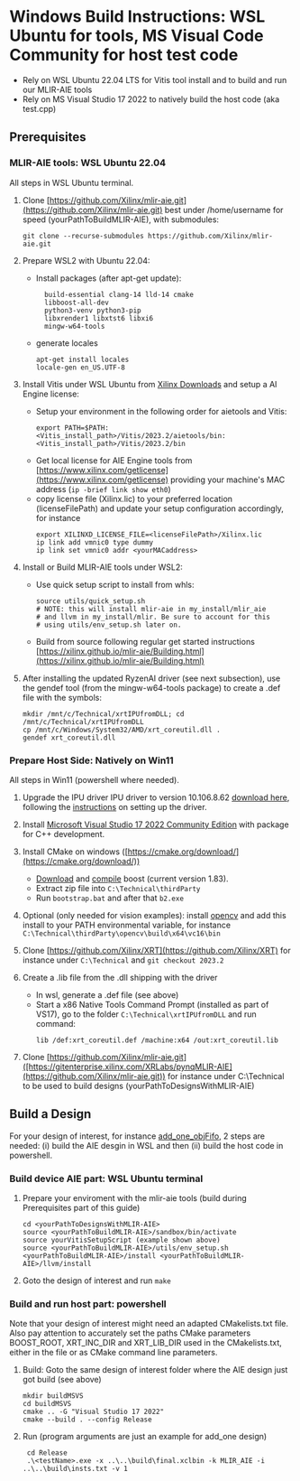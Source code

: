 # Windows Build Instructions: WSL Ubuntu for tools, MS Visual Code Community for host test code</h1>
- Rely on WSL Ubuntu 22.04 LTS for Vitis tool install and to build and run our MLIR-AIE tools
- Rely on MS Visual Studio 17 2022 to natively build the host code (aka test.cpp)
## Prerequisites
### MLIR-AIE tools: WSL Ubuntu 22.04
All steps in WSL Ubuntu terminal.
1. Clone [https://github.com/Xilinx/mlir-aie.git](https://github.com/Xilinx/mlir-aie.git) best under /home/username for speed (yourPathToBuildMLIR-AIE), with submodules: 
   ```
   git clone --recurse-submodules https://github.com/Xilinx/mlir-aie.git
   ````
1. Prepare WSL2 with Ubuntu 22.04:
    - Install packages (after apt-get update):
      ``` 
        build-essential clang-14 lld-14 cmake
        libboost-all-dev
        python3-venv python3-pip
        libxrender1 libxtst6 libxi6
        mingw-w64-tools
      ```
    - generate locales
      ```
      apt-get install locales
      locale-gen en_US.UTF-8
      ```

1. Install Vitis under WSL Ubuntu from [Xilinx Downloads](https://www.xilinx.com/support/download/index.html/content/xilinx/en/downloadNav/vitis.html) and setup a AI Engine license:
    
    - Setup your environment in the following order for aietools and Vitis:
      ```
      export PATH=$PATH:<Vitis_install_path>/Vitis/2023.2/aietools/bin:<Vitis_install_path>/Vitis/2023.2/bin
      ```
    - Get local license for AIE Engine tools from [https://www.xilinx.com/getlicense](https://www.xilinx.com/getlicense) providing your machine's MAC address (`ip -brief link show eth0`) 
    - copy license file (Xilinx.lic) to your preferred location (licenseFilePath) and update your setup configuration accordingly, for instance
      ```
      export XILINXD_LICENSE_FILE=<licenseFilePath>/Xilinx.lic
      ip link add vmnic0 type dummy
      ip link set vmnic0 addr <yourMACaddress>
      ```

1. Install or Build MLIR-AIE tools under WSL2:

   * Use quick setup script to install from whls:
     ```
     source utils/quick_setup.sh
     # NOTE: this will install mlir-aie in my_install/mlir_aie
     # and llvm in my_install/mlir. Be sure to account for this
     # using utils/env_setup.sh later on.
     ```

   * Build from source following regular get started instructions [https://xilinx.github.io/mlir-aie/Building.html](https://xilinx.github.io/mlir-aie/Building.html)

1. After installing the updated RyzenAI driver (see next subsection), use the gendef tool (from the mingw-w64-tools package) to create a .def file with the symbols:
    ```
    mkdir /mnt/c/Technical/xrtIPUfromDLL; cd /mnt/c/Technical/xrtIPUfromDLL
    cp /mnt/c/Windows/System32/AMD/xrt_coreutil.dll .
    gendef xrt_coreutil.dll
    ```

### Prepare Host Side: Natively on Win11

All steps in Win11 (powershell where needed).

1. Upgrade the IPU driver IPU driver to version 10.106.8.62 [download here](https://account.amd.com/en/forms/downloads/ryzen-ai-software-platform-xef.html?filename=ipu_stack_rel_silicon_2308.zip), following the [instructions](href="https://ryzenai.docs.amd.com/en/latest/inst.html) on setting up the driver.
1. Install [Microsoft Visual Studio 17 2022 Community Edition](https://visualstudio.microsoft.com/vs/community/) with package for C++ development.

1. Install CMake on windows ([https://cmake.org/download/](https://cmake.org/download/))
    - [Download](https://boostorg.jfrog.io/artifactory/main/release/1.83.0/source/boost_1_83_0.zip) and [compile](https://www.boost.org/doc/libs/1_83_0/more/getting_started/windows.html) boost (current version 1.83). 
    - Extract zip file into `C:\Technical\thirdParty`
    - Run `bootstrap.bat` and after that `b2.exe`
1. Optional (only needed for vision examples): install [opencv](https://docs.opencv.org/4.x/d3/d52/tutorial_windows_install.html) and add this install to your PATH environmental variable, for instance `C:\Technical\thirdParty\opencv\build\x64\vc16\bin`

1. Clone [https://github.com/Xilinx/XRT](https://github.com/Xilinx/XRT) for instance under `C:\Technical` and `git checkout 2023.2`
1. Create a .lib file from the .dll shipping with the driver
    - In wsl, generate a .def file (see above)
    - Start a x86 Native Tools Command Prompt (installed as part of VS17), go to the folder `C:\Technical\xrtIPUfromDLL` and run command: 
      ```
      lib /def:xrt_coreutil.def /machine:x64 /out:xrt_coreutil.lib
      ```
1. Clone [https://github.com/Xilinx/mlir-aie.git]([https://gitenterprise.xilinx.com/XRLabs/pynqMLIR-AIE](https://github.com/Xilinx/mlir-aie.git)) for instance under C:\Technical to be used to build designs (yourPathToDesignsWithMLIR-AIE) 


## Build a Design

For your design of interest, for instance [add_one_objFifo](../reference_designs/ipu-xrt/add_one_objFifo/), 2 steps are needed: (i) build the AIE desgin in WSL and then (ii) build the host code in powershell.

### Build device AIE part: WSL Ubuntu terminal
1. Prepare your enviroment with the mlir-aie tools (build during Prerequisites part of this guide)

    ```
    cd <yourPathToDesignsWithMLIR-AIE>
    source <yourPathToBuildMLIR-AIE>/sandbox/bin/activate
    source yourVitisSetupScript (example shown above)
    source <yourPathToBuildMLIR-AIE>/utils/env_setup.sh <yourPathToBuildMLIR-AIE>/install <yourPathToBuildMLIR-AIE>/llvm/install
    ```
1. Goto the design of interest and run `make`

### Build and run host part: powershell

Note that your design of interest might need an adapted CMakelists.txt file. Also pay attention to accurately set the paths CMake parameters BOOST_ROOT, XRT_INC_DIR and XRT_LIB_DIR used in the CMakelists.txt, either in the file or as CMake command line parameters.

1. Build: Goto the same design of interest folder where the AIE design just got build (see above)
    ```
    mkdir buildMSVS
    cd buildMSVS
    cmake .. -G "Visual Studio 17 2022"
    cmake --build . --config Release
    ```
    
1. Run (program arguments are just an example for add_one design)
   ```
    cd Release
    .\<testName>.exe -x ..\..\build\final.xclbin -k MLIR_AIE -i ..\..\build\insts.txt -v 1
    ```

